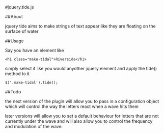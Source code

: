 #jquery.tide.js

##About

jquery tide aims to make strings of text appear like they are floating on the surface of water

##Usage

Say you have an element like
```
<h1 class="make-tidal">Riverside</h1>
```
simply select it like you would anyother jquery element and apply the tide() method to it

```
$('.make-tidal').tide();
```

##Todo

the next version of the plugin will allow you to pass in a configuration object which will control the way the letters react when a wave hits them

later versions will allow you to set a default 
behaviour for letters that are not currently under the wave and will also allow you to control the frequency and modulation of the wave.

